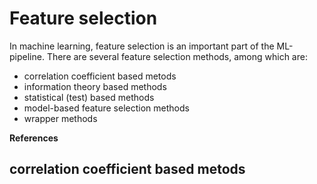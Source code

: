 # Feature selection

In machine learning, feature selection is an important part of the ML-pipeline. There are several feature selection methods, among which are:
- correlation coefficient based metods
- information theory based methods
- statistical (test) based methods
- model-based feature selection methods
- wrapper methods


__References__
[^1]: 


## correlation coefficient based metods
 
